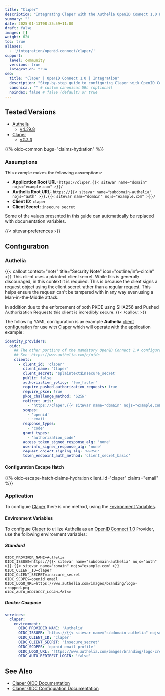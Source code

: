 ```yaml
---
title: "Claper"
description: "Integrating Claper with the Authelia OpenID Connect 1.0 Provider."
summary: ""
date: 2025-01-13T08:35:59+11:00
draft: false
images: []
weight: 620
toc: true
aliases:
  - '/integration/openid-connect/claper/'
support:
  level: community
  versions: true
  integration: true
seo:
  title: "Claper | OpenID Connect 1.0 | Integration"
  description: "Step-by-step guide to configuring Claper with OpenID Connect 1.0 for secure SSO. Enhance your login flow using Authelia’s modern identity management."
  canonical: "" # custom canonical URL (optional)
  noindex: false # false (default) or true
---
```


## Tested Versions

- [Authelia]
  - [v4.39.8](https://github.com/authelia/authelia/releases/tag/v4.39.8)
- [Claper]
  - [v2.3.3](https://github.com/ClaperCo/Claper/releases/tag/v2.3.3)

{{% oidc-common bugs="claims-hydration" %}}

### Assumptions

This example makes the following assumptions:

- __Application Root URL:__ `https://claper.{{< sitevar name="domain" nojs="example.com" >}}/`
- __Authelia Root URL:__ `https://{{< sitevar name="subdomain-authelia" nojs="auth" >}}.{{< sitevar name="domain" nojs="example.com" >}}/`
- __Client ID:__ `claper`
- __Client Secret:__ `insecure_secret`

Some of the values presented in this guide can automatically be replaced with documentation variables.

{{< sitevar-preferences >}}

## Configuration

### Authelia

{{< callout context="note" title="Security Note" icon="outline/info-circle" >}}
This client uses a plaintext client secret. While this is generally discouraged, in this context it is required. This is
because the client signs a request object using the client secret rather than a regular request. This helps ensure the
request can't be tampered with in any way even using a Man-in-the-Middle attack.

In addition due to the enforcement of both PKCE using SHA256 and Pushed Authorization Requests this client is incredibly
secure.
{{< /callout >}}

The following YAML configuration is an example __Authelia__ [client configuration] for use with [Claper] which will
operate with the application example:

```yaml {title="configuration.yml"}
identity_providers:
  oidc:
    ## The other portions of the mandatory OpenID Connect 1.0 configuration go here.
    ## See: https://www.authelia.com/c/oidc
    clients:
      - client_id: 'claper'
        client_name: 'Claper'
        client_secret: '$plaintext$insecure_secret'
        public: false
        authorization_policy: 'two_factor'
        require_pushed_authorization_requests: true
        require_pkce: true
        pkce_challenge_method: 'S256'
        redirect_uris:
          - 'https://claper.{{< sitevar name="domain" nojs="example.com" >}}/users/oidc/callback'
        scopes:
          - 'openid'
          - 'email'
        response_types:
          - 'code'
        grant_types:
          - 'authorization_code'
        access_token_signed_response_alg: 'none'
        userinfo_signed_response_alg: 'none'
        request_object_signing_alg: 'HS256'
        token_endpoint_auth_method: 'client_secret_basic'
```

#### Configuration Escape Hatch

{{% oidc-escape-hatch-claims-hydration client_id="claper" claims="email" %}}

### Application

To configure [Claper] there is one method, using the [Environment Variables](#environment-variables).

#### Environment Variables

To configure [Claper] to utilize Authelia as an [OpenID Connect 1.0] Provider, use the following environment variables:

##### Standard

```shell {title=".env"}
OIDC_PROVIDER_NAME=Authelia
OIDC_ISSUER=https://{{< sitevar name="subdomain-authelia" nojs="auth" >}}.{{< sitevar name="domain" nojs="example.com" >}}
OIDC_CLIENT_ID=claper
OIDC_CLIENT_SECRET=insecure_secret
OIDC_SCOPES=openid email
OIDC_LOGO_URL=https://www.authelia.com/images/branding/logo-cropped.png
OIDC_AUTO_REDIRECT_LOGIN=false
```

##### Docker Compose

```yaml {title="compose.yml"}
services:
  claper:
    environment:
      OIDC_PROVIDER_NAME: 'Authelia'
      OIDC_ISSUER: 'https://{{< sitevar name="subdomain-authelia" nojs="auth" >}}.{{< sitevar name="domain" nojs="example.com" >}}'
      OIDC_CLIENT_ID: 'claper'
      OIDC_CLIENT_SECRET: 'insecure_secret'
      OIDC_SCOPES: 'openid email profile'
      OIDC_LOGO_URL: 'https://www.authelia.com/images/branding/logo-cropped.png'
      OIDC_AUTO_REDIRECT_LOGIN: 'false'
```

## See Also

- [Claper OIDC Documentation](https://docs.claper.co/integration/oidc.html)
- [Claper OIDC Configuration Documentation](https://docs.claper.co/self-hosting/configuration.html#openid-connect)

[Authelia]: https://www.authelia.com
[Claper]: https://claper.co
[OpenID Connect 1.0]: ../../introduction.md
[client configuration]: ../../../../configuration/identity-providers/openid-connect/clients.md
